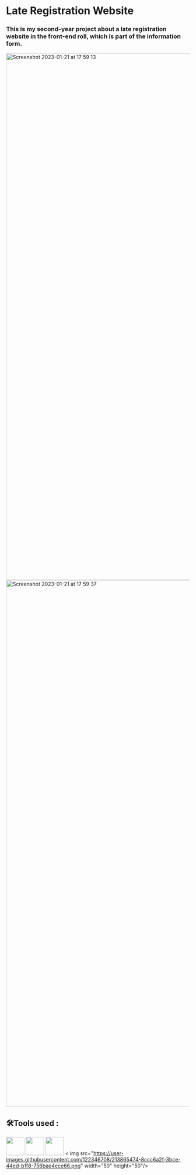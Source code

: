 # Late Registration Website

### This is my second-year project about a late registration website in the front-end roll, which is part of the information form. 

<img width="1440" alt="Screenshot 2023-01-21 at 17 59 13" src="https://user-images.githubusercontent.com/122346708/213863922-34138da5-6209-40e3-baeb-419cd06d3fbb.png">
<img width="1440" alt="Screenshot 2023-01-21 at 17 59 37" src="https://user-images.githubusercontent.com/122346708/213863927-c1e7bfae-b70e-43d6-989f-3e51b0852cab.png">


## 🛠️Tools used :

<img src="https://user-images.githubusercontent.com/122346708/213863725-b3ccef62-cdf7-4511-9e24-56188c0b5235.png" width="50" height="50"/> <img src="https://user-images.githubusercontent.com/122346708/213863728-52a2f00a-20df-46bc-998a-6bbe01ae850b.png" width="50" height="50"/> <img src="https://user-images.githubusercontent.com/122346708/213863730-2523d8e9-2221-46e2-83e8-28dc777b0cbc.png" width="50" height="50"/> < img src="https://user-images.githubusercontent.com/122346708/213865474-8ccc6a2f-3bce-44ed-b1f8-756bae4ece66.png" width="50" height="50"/>

